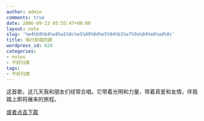```yaml
---
author: admin
comments: true
date: 2006-09-23 05:55:47+00:00
layout: note
slug: '%e4%b8%b4%e8%a1%8c%e5%89%8d%e5%94%b1%e7%9a%84%e6%ad%8c'
title: 临行前唱的歌
wordpress_id: 624
categories:
- notes
- 不好归类
tags:
- 不好归类
---
```


这首歌，这几天我和朋友们经常合唱。它带着光明和力量，带着真爱和友情，伴我踏上即将展来的旅程。

[或者点击下载](http://www.wangpei.net/blog/wp-content/uploads/2006/09/11-Track%2011.MP3)
